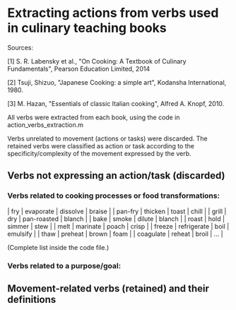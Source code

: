 # Extracting actions from verbs used in culinary teaching books

Sources:

[1] S. R. Labensky et al., "On Cooking: A Textbook of Culinary Fundamentals", Pearson Education Limited, 2014

[2] Tsuji, Shizuo, "Japanese Cooking: a simple art", Kodansha International, 1980.

[3] M. Hazan, "Essentials of classic Italian cooking", Alfred A. Knopf, 2010.


All verbs were extracted from each book, using the code in action_verbs_extraction.m

Verbs unrelated to movement (actions or tasks) were discarded. The retained verbs were classified as action or task according to the specificity/complexity of the movement expressed by the verb.


## Verbs not expressing an action/task (discarded)

### Verbs related to cooking processes or food transformations:

| fry             | evaporate         | dissolve          | braise   |
| pan-fry         | thicken           | toast             | chill    |
| grill           | dry               | pan-roasted       | blanch   |
| bake            | smoke             | dilute            | blanch   |
| roast           | hold              | simmer            | stew     | 
| melt            | marinate          | poach             | crisp    |
| freeze          | refrigerate       | boil              | emulsify |
| thaw            | preheat           | brown             | foam     |
| coagulate       | reheat            | broil             | ...      |

(Complete list inside the code file.)

### Verbs related to a purpose/goal:


### 


## Movement-related verbs (retained) and their definitions




